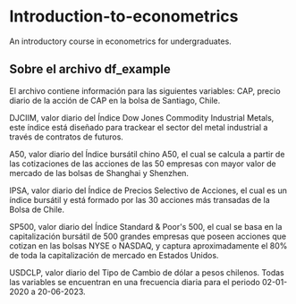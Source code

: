 # Introduction-to-econometrics
 An introductory course in econometrics for undergraduates.
 
## Sobre el archivo **df_example**
El archivo contiene información para las siguientes variables:
CAP, precio diario de la acción de CAP en la bolsa de Santiago, Chile.

DJCIIM, valor diario del Índice Dow Jones Commodity Industrial Metals, este índice está diseñado para trackear el sector del metal industrial a través de contratos de futuros.

A50, valor diario del Índice bursátil chino A50, el cual se calcula a partir de las cotizaciones de las acciones de las 50 empresas con mayor valor de mercado de las bolsas de Shanghai y Shenzhen.

IPSA, valor diario del Índice de Precios Selectivo de Acciones, el cual es un índice bursátil y está formado por las 30 acciones más transadas de la Bolsa de Chile.

SP500, valor diario del Índice Standard & Poor's 500, el cual se basa en la capitalización bursátil de 500 grandes empresas que poseen acciones que cotizan en las bolsas NYSE o NASDAQ, y captura aproximadamente el 80% de toda la capitalización de mercado en Estados Unidos.

USDCLP, valor diario del Tipo de Cambio de dólar a pesos chilenos.
Todas las variables se encuentran en una frecuencia diaria para el periodo 02-01-2020 a 20-06-2023.

